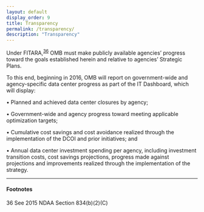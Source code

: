 ```yaml
---
layout: default
display_order: 9
title: Transparency
permalink: /transparency/
description: "Transparency"
--- 
```


Under FITARA,<sup>[36](37)</sup> OMB must make publicly available agencies’ progress toward the goals established herein and relative to agencies’ Strategic Plans. 

To this end, beginning in 2016, OMB will report on government-wide and agency-specific data center progress as part of the IT Dashboard, which will display:
	
• Planned and achieved data center closures by agency;

• Government-wide and agency progress toward meeting applicable optimization targets;

• Cumulative cost savings and cost avoidance realized through the implementation of the DCOI and prior initiatives; and

• Annual data center investment spending per agency, including investment transition costs, cost savings projections, progress made against projections and improvements realized through the implementation of the strategy.

*** 

#### Footnotes
<a name="36">36</a>  See 2015 NDAA Section 834(b)(2)(C)

